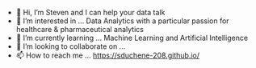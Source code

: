 - 👋 Hi, I’m Steven and I can help your data talk
- 👀 I’m interested in ... Data Analytics with a particular passion for healthcare & pharmaceutical analytics
- 🌱 I’m currently learning ... Machine Learning and Artificial Intelligence
- 💞️ I’m looking to collaborate on ...
- 📫 How to reach me ... https://sduchene-208.github.io/

<!---
sduchene-208/sduchene-208 is a ✨ special ✨ repository because its `README.md` (this file) appears on your GitHub profile.
You can click the Preview link to take a look at your changes.
--->
